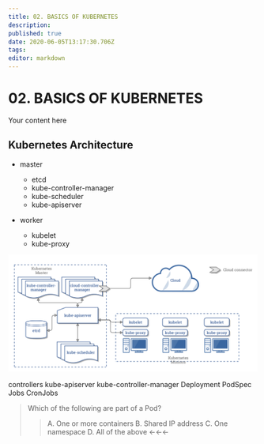 ```yaml
---
title: 02. BASICS OF KUBERNETES
description: 
published: true
date: 2020-06-05T13:17:30.706Z
tags: 
editor: markdown
---
```


# 02. BASICS OF KUBERNETES
Your content here

## Kubernetes Architecture


+ master
	+ etcd
	+ kube-controller-manager
	+ kube-scheduler
	+ kube-apiserver

+ worker
	+ kubelet
	+ kube-proxy

![qbtsrlj644au-kubernetesarchitecture.png](/cka/qbtsrlj644au-kubernetesarchitecture.png)

controllers
kube-apiserver
kube-controller-manager
Deployment
PodSpec
Jobs
CronJobs


> Which of the following are part of a Pod?
>> 	A. One or more containers
		B. Shared IP address
		C. One namespace
		D. All of the above ←←←




